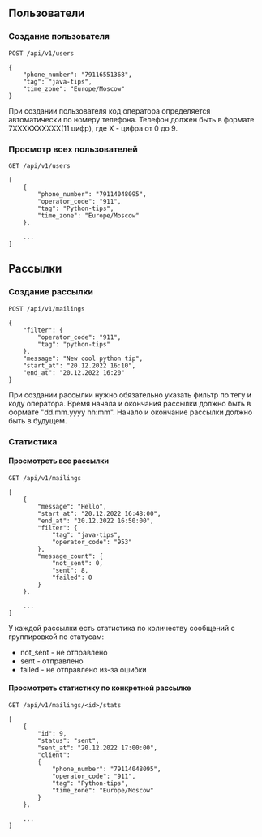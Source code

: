 ## Пользователи
### Создание пользователя

`POST /api/v1/users`
```
{
    "phone_number": "79116551368",
    "tag": "java-tips",
    "time_zone": "Europe/Moscow"
}
```
При создании пользователя код оператора определяется автоматически по номеру телефона.
Телефон должен быть в формате 7XXXXXXXXXX(11 цифр), где X - цифра от 0 до 9.

### Просмотр всех пользователей

`GET /api/v1/users`
```
[
    {
        "phone_number": "79114048095",
        "operator_code": "911",
        "tag": "Python-tips",
        "time_zone": "Europe/Moscow"
    },
    
    ...
]
```

## Рассылки
### Создание рассылки

`POST /api/v1/mailings`
```
{
    "filter": {
        "operator_code": "911",
        "tag": "python-tips"
    },
    "message": "New cool python tip",
    "start_at": "20.12.2022 16:10",
    "end_at": "20.12.2022 16:20"
}
```
При создании рассылки нужно обязательно указать фильтр по тегу и коду оператора.
Время начала и окончания рассылки должно быть в формате "dd.mm.yyyy hh:mm".
Начало и окончание рассылки должно быть в будущем.

### Статистика

#### Просмотреть все рассылки

`GET /api/v1/mailings`
```
[
    {
        "message": "Hello",
        "start_at": "20.12.2022 16:48:00",
        "end_at": "20.12.2022 16:50:00",
        "filter": {
            "tag": "java-tips",
            "operator_code": "953"
        },
        "message_count": {
            "not_sent": 0,
            "sent": 8,
            "failed": 0
        }
    },

    ...
]
```
У каждой рассылки есть статистика по количеству сообщений с группировкой по статусам:
- not_sent - не отправлено
- sent - отправлено
- failed - не отправлено из-за ошибки

#### Просмотреть статистику по конкретной рассылке

`GET /api/v1/mailings/<id>/stats`
```
[
    {
        "id": 9,
        "status": "sent",
        "sent_at": "20.12.2022 17:00:00",
        "client": 
        {
            "phone_number": "79114048095",
            "operator_code": "911",
            "tag": "Python-tips",
            "time_zone": "Europe/Moscow"
        }
    },

    ...
]
```

